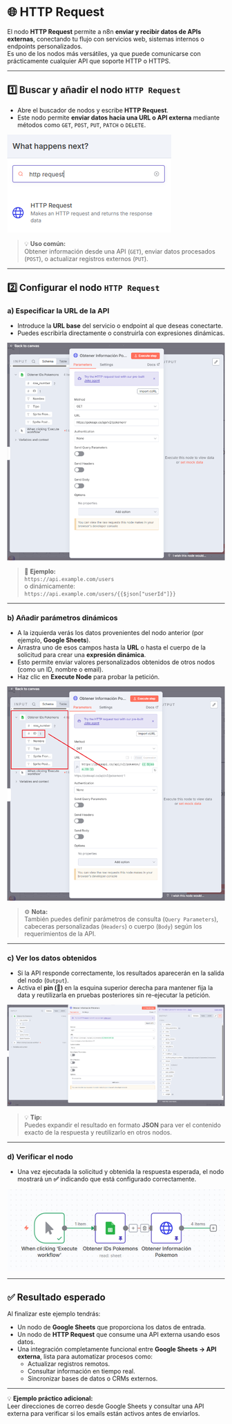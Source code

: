 # 🌐 HTTP Request

El nodo **HTTP Request** permite a n8n **enviar y recibir datos de APIs externas**, conectando tu flujo con servicios web, sistemas internos o endpoints personalizados.  
Es uno de los nodos más versátiles, ya que puede comunicarse con prácticamente cualquier API que soporte HTTP o HTTPS.

---

## 1️⃣ Buscar y añadir el nodo `HTTP Request`

- Abre el buscador de nodos y escribe **HTTP Request**.
- Este nodo permite **enviar datos hacia una URL o API externa** mediante métodos como `GET`, `POST`, `PUT`, `PATCH` o `DELETE`.

![Nodo HTTP Request](./assets/nodes/8-node-http-request.png)

> 💡 **Uso común:**  
> Obtener información desde una API (`GET`), enviar datos procesados (`POST`), o actualizar registros externos (`PUT`).

---

## 2️⃣ Configurar el nodo `HTTP Request`

### a) Especificar la URL de la API

- Introduce la **URL base** del servicio o endpoint al que deseas conectarte.
- Puedes escribirla directamente o construirla con expresiones dinámicas.

![Configurar URL](./assets/nodes/9-configurar-url.png)

> 📘 **Ejemplo:**  
> `https://api.example.com/users`  
> o dinámicamente:  
> `https://api.example.com/users/{{$json["userId"]}}`

---

### b) Añadir parámetros dinámicos

- A la izquierda verás los datos provenientes del nodo anterior (por ejemplo, **Google Sheets**).
- Arrastra uno de esos campos hasta la **URL** o hasta el cuerpo de la solicitud para crear una **expresión dinámica**.
- Esto permite enviar valores personalizados obtenidos de otros nodos (como un ID, nombre o email).
- Haz clic en **Execute Node** para probar la petición.

![Añadir parámetros](./assets/nodes/10-anadir-parametros-url.png)

> ⚙️ **Nota:**  
> También puedes definir parámetros de consulta (`Query Parameters`), cabeceras personalizadas (`Headers`) o cuerpo (`Body`) según los requerimientos de la API.

---

### c) Ver los datos obtenidos

- Si la API responde correctamente, los resultados aparecerán en la salida del nodo (`Output`).
- Activa el **pin (📌)** en la esquina superior derecha para mantener fija la data y reutilizarla en pruebas posteriores sin re-ejecutar la petición.

![Obtener data](./assets/nodes/11-obtener-data.png)

> 💡 **Tip:**  
> Puedes expandir el resultado en formato **JSON** para ver el contenido exacto de la respuesta y reutilizarlo en otros nodos.

---

### d) Verificar el nodo

- Una vez ejecutada la solicitud y obtenida la respuesta esperada, el nodo mostrará un **✅** indicando que está configurado correctamente.

![Nodo verificado](./assets/nodes/12-node-http-request-ok.png)

---

## ✅ Resultado esperado

Al finalizar este ejemplo tendrás:

- Un nodo de **Google Sheets** que proporciona los datos de entrada.
- Un nodo de **HTTP Request** que consume una API externa usando esos datos.
- Una integración completamente funcional entre **Google Sheets → API externa**, lista para automatizar procesos como:
  - Actualizar registros remotos.
  - Consultar información en tiempo real.
  - Sincronizar bases de datos o CRMs externos.

---

💡 **Ejemplo práctico adicional:**  
Leer direcciones de correo desde Google Sheets y consultar una API externa para verificar si los emails están activos antes de enviarlos.
